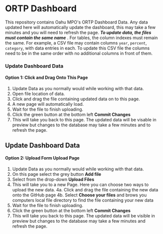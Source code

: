 # ORTP Dashboard
This repository contains Oahu MPO's ORTP Dashboard Data. Any data updated here will automatically update the dashboard, this may take a few minutes and you will need to refresh the page. ***To update data, the files must contain the same name*** . For tables, the column indexes must remain the same. For example, a CSV file may contain columns `year`, `percent`, `category`, with data entries in each. To update this CSV file the columns need to be in the same order with no additional columns in front of them.

### Update Dashboard Data 
#### Option 1: Click and Drag Onto This Page
1. Update Data as you normally would while working with that data.
2. Open file location of data.
3. Click and drag the file containing updated data on to this page.
4. A new page will automatically load.
5. Wait for the file to finish uploading.
6. Click the green button at the bottom left **Commit Changes** 
7. This will take you back to this page. The updated data will be visable in preview but changes to the database may take a few minutes and to refresh the page. 

## Update Dashboard Data
#### Option 2: Upload Form Upload Page
1. Update Data as you normally would while working with that data.
2. On this page select the grey button **Add file**
3. Select from the drop-down **Upload Files**
4. This will take you to a new Page. Here you can choose two ways to upload the new data.
    4a. Click and drag the file containing the new data onto the GitHub page
    4b. Select **Choose your files** and brows you computers local file directory to find the file containing your new data
5. Wait for the file to finish uploading.
6. Click the green button at the bottom left **Commit Changes**
7. This will take you back to this page. The updated data will be visible in preview but changes to the database may take a few minutes and refresh the page. 

